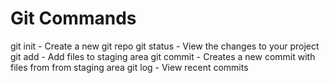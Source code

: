 # Git Commands

git init - Create a new git repo
git status - View the changes to your project
git add - Add files to staging area
git commit - Creates a new commit with files from from staging area
git log - View recent commits
